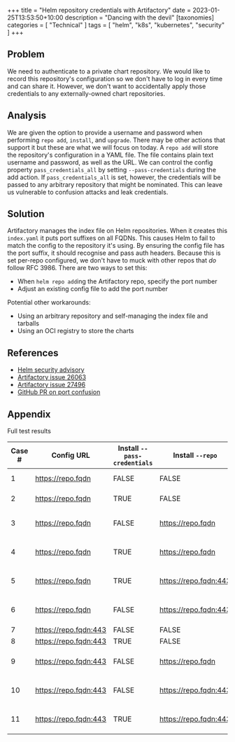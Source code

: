 +++
title = "Helm repository credentials with Artifactory"
date = 2023-01-25T13:53:50+10:00
description = "Dancing with the devil"
[taxonomies]
categories = [ "Technical" ]
tags = [ "helm", "k8s", "kubernetes", "security" ]
+++

## Problem

We need to authenticate to a private chart repository.
We would like to record this repository's configuration so we don't have to log in every time and can share it.
However, we don't want to accidentally apply those credentials to any externally-owned chart repositories.

## Analysis

We are given the option to provide a username and password when performing `repo add`, `install`, and `upgrade`.
There may be other actions that support it but these are what we will focus on today.
A `repo add` will store the repository's configuration in a YAML file.
The file contains plain text username and password, as well as the URL.
We can control the config property `pass_credentials_all` by setting `--pass-credentials` during the add action.
If `pass_credentials_all` is set, however, the credentials will be passed to any arbitrary repository that might be nominated.
This can leave us vulnerable to confusion attacks and leak credentials.

## Solution

Artifactory manages the index file on Helm repositories.
When it creates this `index.yaml` it puts port suffixes on all FQDNs.
This causes Helm to fail to match the config to the repository it's using.
By ensuring the config file has the port suffix, it should recognise and pass auth headers.
Because this is set per-repo configured, we don't have to muck with other repos that _do_ follow RFC 3986.
There are two ways to set this:

- When `helm repo add`ing the Artifactory repo, specify the port number
- Adjust an existing config file to add the port number

Potential other workarounds:

- Using an arbitrary repository and self-managing the index file and tarballs
- Using an OCI registry to store the charts

## References

- [Helm security advisory](https://github.com/helm/helm/security/advisories/GHSA-56hp-xqp3-w2jf)
- [Artifactory issue 26063](https://jfrog.atlassian.net/browse/RTFACT-26063)
- [Artifactory issue 27496](https://jfrog.atlassian.net/browse/RTFACT-27496#icft=RTFACT-27496)
- [GitHub PR on port confusion](https://github.com/helm/helm/pull/10616)

## Appendix

Full test results

| Case # | Config URL            | Install `--pass-credentials` | Install `--repo`      | Outcome                 |
|--------|-----------------------|------------------------------|-----------------------|-------------------------|
| 1      | https://repo.fqdn     | FALSE                        | FALSE                 | 401   on the tarball    |
| 2      | https://repo.fqdn     | TRUE                         | FALSE                 | 401 on the tarball      |
| 3      | https://repo.fqdn     | FALSE                        | https://repo.fqdn     | 401   on the index.yaml |
| 4      | https://repo.fqdn     | TRUE                         | https://repo.fqdn     | 401 on the index.yaml   |
| 5      | https://repo.fqdn     | TRUE                         | https://repo.fqdn:443 | 401   on the index.yaml |
| 6      | https://repo.fqdn     | FALSE                        | https://repo.fqdn:443 | 401 on the index.yaml   |
| 7      | https://repo.fqdn:443 | FALSE                        | FALSE                 | Works!                  |
| 8      | https://repo.fqdn:443 | TRUE                         | FALSE                 | Works!                  |
| 9      | https://repo.fqdn:443 | FALSE                        | https://repo.fqdn     | 401   on the index.yaml |
| 10     | https://repo.fqdn:443 | FALSE                        | https://repo.fqdn:443 | 401 on the index.yaml   |
| 11     | https://repo.fqdn:443 | TRUE                         | https://repo.fqdn:443 | 401   on the index.yaml |
